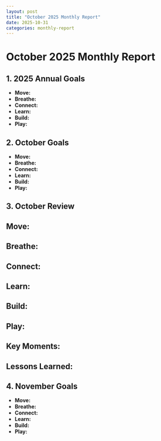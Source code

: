 ```yaml
---
layout: post
title: "October 2025 Monthly Report"
date: 2025-10-31
categories: monthly-report
---
```


# October 2025 Monthly Report

## 1. 2025 Annual Goals

- **Move:** 
- **Breathe:** 
- **Connect:** 
- **Learn:** 
- **Build:** 
- **Play:** 

## 2. October Goals

- **Move:** 
- **Breathe:** 
- **Connect:** 
- **Learn:** 
- **Build:** 
- **Play:** 

## 3. October Review

**Move:**
- 

**Breathe:**
- 

**Connect:**
- 

**Learn:**
- 

**Build:**
- 

**Play:**
- 

**Key Moments:**
- 

**Lessons Learned:**
- 

## 4. November Goals

- **Move:** 
- **Breathe:** 
- **Connect:** 
- **Learn:** 
- **Build:** 
- **Play:**
